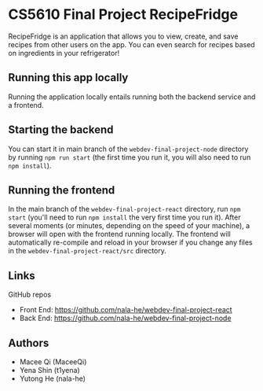 # CS5610 Final Project RecipeFridge

RecipeFridge is an application that allows you to view, create, and save recipes from other users on the app. You can even search for recipes based on ingredients in your refrigerator!

## Running this app locally

Running the application locally entails running both the backend service and a frontend.

## Starting the backend
You can start it in main branch of the `webdev-final-project-node` directory by running `npm run start`
(the first time you run it, you will also need to run `npm install`).

## Running the frontend
In the main branch of the `webdev-final-project-react` directory, run `npm start` (you'll need to run
`npm install` the very first time you run it). After several moments (or minutes, depending on the
speed of your machine), a browser will open with the frontend running locally. The frontend will
automatically re-compile and reload in your browser if you change any files in the
`webdev-final-project-react/src` directory.

## Links

GitHub repos
* Front End: https://github.com/nala-he/webdev-final-project-react
* Back End: https://github.com/nala-he/webdev-final-project-node

## Authors
* Macee Qi (MaceeQi)
* Yena Shin (t1yena)
* Yutong He (nala-he)

